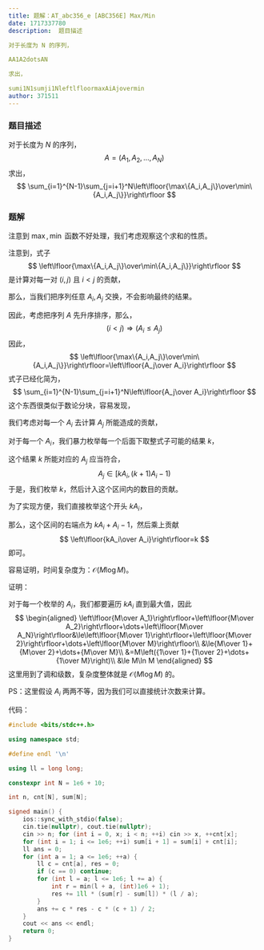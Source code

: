```yaml
---
title: 题解：AT_abc356_e [ABC356E] Max/Min
date: 1717337780
description:  题目描述

对于长度为 N 的序列，

AA1A2dotsAN

求出，

sumi1N1sumji1NleftlfloormaxAiAjovermin
author: 371511
---
```


### 题目描述

对于长度为 $N$ 的序列，
$$
A=(A_1,A_2,\dots,A_N)
$$
求出，
$$
\sum_{i=1}^{N-1}\sum_{j=i+1}^N\left\lfloor{\max\{A_i,A_j\}\over\min\{A_i,A_j\}}\right\rfloor
$$

### 题解

注意到 $\max,\min$ 函数不好处理，我们考虑观察这个求和的性质。

注意到，式子
$$
\left\lfloor{\max\{A_i,A_j\}\over\min\{A_i,A_j\}}\right\rfloor
$$
是计算对每一对 $(i,j)$ 且 $i<j$ 的贡献，

那么，当我们把序列任意 $A_i,A_j$ 交换，不会影响最终的结果。

因此，考虑把序列 $A$ 先升序排序，那么，
$$
(i<j)\Rightarrow(A_i\le A_j)
$$
因此，
$$
\left\lfloor{\max\{A_i,A_j\}\over\min\{A_i,A_j\}}\right\rfloor=\left\lfloor{A_j\over A_i}\right\rfloor
$$
式子已经化简为，
$$
\sum_{i=1}^{N-1}\sum_{j=i+1}^N\left\lfloor{A_j\over A_i}\right\rfloor
$$
这个东西很类似于数论分块，容易发现，

我们考虑对每一个 $A_i$ 去计算 $A_j$ 所能造成的贡献，

对于每一个 $A_i$，我们暴力枚举每一个后面下取整式子可能的结果 $k$，

这个结果 $k$ 所能对应的 $A_j$ 应当符合，
$$
A_j\in\left[kA_i,(k+1)A_i-1\right)
$$
于是，我们枚举 $k$，然后计入这个区间内的数目的贡献。

为了实现方便，我们直接枚举这个开头 $kA_i$，

那么，这个区间的右端点为 $kA_i+A_i-1$，然后乘上贡献
$$
\left\lfloor{kA_i\over A_i}\right\rfloor=k
$$
即可。

容易证明，时间复杂度为：$\mathcal O(M\log M)$​。

证明：

对于每一个枚举的 $A_i$，我们都要遍历 $kA_i$ 直到最大值，因此
$$
\begin{aligned}
\left\lfloor{M\over A_1}\right\rfloor+\left\lfloor{M\over A_2}\right\rfloor+\dots+\left\lfloor{M\over A_N}\right\rfloor&\le\left\lfloor{M\over 1}\right\rfloor+\left\lfloor{M\over 2}\right\rfloor+\dots+\left\lfloor{M\over M}\right\rfloor\\
&\le{M\over 1}+{M\over 2}+\dots+{M\over M}\\
&=M\left({1\over 1}+{1\over 2}+\dots+{1\over M}\right)\\
&\le M\ln M
\end{aligned}
$$
这里用到了调和级数，复杂度整体就是 $\mathcal O(M\log M)$ 的。

PS：这里假设 $A_i$ 两两不等，因为我们可以直接统计次数来计算。

代码：

```cpp
#include <bits/stdc++.h>

using namespace std;

#define endl '\n'

using ll = long long;

constexpr int N = 1e6 + 10;

int n, cnt[N], sum[N];

signed main() {
    ios::sync_with_stdio(false);
    cin.tie(nullptr), cout.tie(nullptr);
    cin >> n; for (int i = 0, x; i < n; ++i) cin >> x, ++cnt[x];
    for (int i = 1; i <= 1e6; ++i) sum[i + 1] = sum[i] + cnt[i];
    ll ans = 0;
    for (int a = 1; a <= 1e6; ++a) {
        ll c = cnt[a], res = 0;
        if (c == 0) continue;
        for (int l = a; l <= 1e6; l += a) {
            int r = min(l + a, (int)1e6 + 1);
            res += 1ll * (sum[r] - sum[l]) * (l / a);
        }
        ans += c * res - c * (c + 1) / 2;
    }
    cout << ans << endl;
    return 0;
}
```

